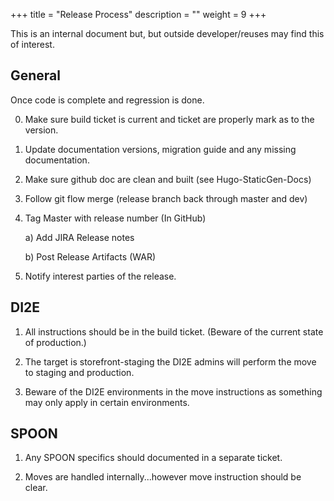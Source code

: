 +++
title = "Release Process"
description = ""
weight = 9
+++

This is an internal document but, but outside developer/reuses may find this of
interest.

## General

Once code is complete and regression is done.

0. Make sure build ticket is current and ticket are properly mark as to the version.

1. Update documentation versions, migration guide and any missing documentation.

2. Make sure github doc are clean and built (see Hugo-StaticGen-Docs)

3. Follow git flow merge (release branch back through master and dev)

4. Tag Master with release number (In GitHub)

	a) Add JIRA Release notes

	b) Post Release Artifacts (WAR)

5. Notify interest parties of the release.


## DI2E

1. All instructions should be in the build ticket.  (Beware of the current state 
of production.)

2. The target is storefront-staging the DI2E admins will perform the move 
to staging and production.

3. Beware of the DI2E environments in the move instructions as something may only
apply in certain environments.


## SPOON

1. Any SPOON specifics should documented in a separate ticket.

2. Moves are handled internally...however move instruction should be clear. 







